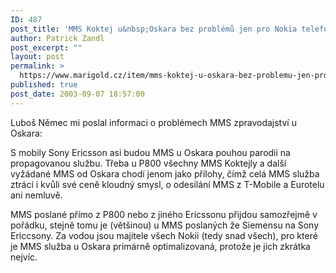 ```yaml
---
ID: 487
post_title: 'MMS Koktej u&nbsp;Oskara bez problémů jen pro Nokia telefony'
author: Patrick Zandl
post_excerpt: ""
layout: post
permalink: >
  https://www.marigold.cz/item/mms-koktej-u-oskara-bez-problemu-jen-pro-nokia-telefony
published: true
post_date: 2003-09-07 18:57:00
---
```

<P>Luboš Němec&#160;mi poslal informaci o problémech MMS zpravodajství u Oskara: </P>
<P>S mobily Sony Ericsson asi budou MMS u Oskara pouhou parodii na propagovanou službu. Třeba u P800 všechny MMS Koktejly a další vyžádané MMS od Oskara chodí jenom jako přílohy, čímž celá MMS služba ztrácí i kvůli své ceně kloudný smysl, o odesílání MMS z T-Mobile a Eurotelu ani nemluvě. </P>
<P>MMS poslané přímo z P800 nebo z jiného Ericssonu přijdou samozřejmě v pořádku, stejně tomu je (většinou) u MMS poslaných že Siemensu na Sony Ericcsony. Za vodou jsou majitele všech Nokii (tedy snad všech), pro které je MMS služba u Oskara primárně optimalizovaná, protože je jich zkrátka nejvíc. </P>